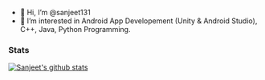 - 👋 Hi, I’m @sanjeet131
- 👀 I’m interested in Android App Developement (Unity & Android Studio), C++, Java, Python Programming. 

### Stats
<a href="https://github.com/sanjeet131">
 <img align="center" src="https://github-readme-stats.vercel.app/api?username=sanjeet131&show_icons=true&theme=dark&line_height=27&count_private=true&include_all_commits=true" alt="Sanjeet's github stats"/>

<!---
sanjeet131/sanjeet131 is a ✨ special ✨ repository because its `README.md` (this file) appears on your GitHub profile.
You can click the Preview link to take a look at your changes.
--->
